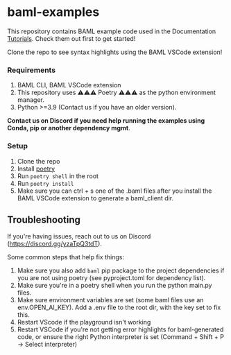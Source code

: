 # baml-examples

This repository contains BAML example code used in the Documentation [Tutorials](https://boundaryml.com/v3/guides/hello_world/level0). Check them out first to get started!

Clone the repo to see syntax highlights using the BAML VSCode extension!

### Requirements
1. BAML CLI, BAML VSCode extension
1. This repository uses ⚠️⚠️⚠️ Poetry ⚠️⚠️⚠️ as the python environment manager.
2. Python >=3.9 (Contact us if you have an older version).

**Contact us on Discord if you need help running the examples using Conda, pip or another dependency mgmt**.

### Setup
1. Clone the repo
2. Install [poetry](https://python-poetry.org/docs/)
3. Run `poetry shell` in the root
4. Run `poetry install`
5. Make sure you can ctrl + s one of the .baml files after you install the BAML VSCode extension to generate a baml_client dir.

## Troubleshooting

If you're having issues, reach out to us on Discord (https://discord.gg/yzaTpQ3tdT).

Some common steps that help fix things:
1. Make sure you also add `baml` pip package to the project dependencies if you are not using poetry (see pyproject.toml for dependency list).
1. Make sure you're in a poetry shell when you run the python main.py files.
2. Make sure environment variables are set (some baml files use an env.OPEN_AI_KEY). Add a .env file to the root dir, with the key set to fix this.
3. Restart VScode if the playground isn't working
4. Restart VSCode if you're not getting error highlights for baml-generated code, or ensure the right Python interpreter is set (Command + Shift + P -> Select interpreter)
